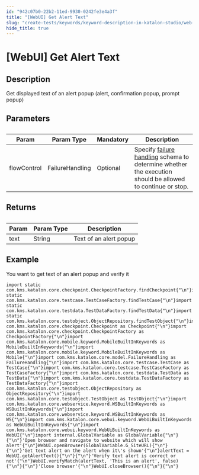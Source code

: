 ```yaml
---
id: "942c07b0-22b2-11ed-9930-0242fe3e4a3f"
title: "[WebUI] Get Alert Text"
slug: "create-tests/keywords/keyword-description-in-katalon-studio/web-ui-keywords/webui-get-alert-text"
hide_title: true
---
```


# <a id="id_0" class="anchor_top_offset"/><a id="ariaid-title1" class="anchor_top_offset"/>[WebUI] Get Alert Text


## <a id="id_0__id_1" class="anchor_top_offset"/>Description

              
<p xmlns="http://www.w3.org/1999/xhtml" className="p">Get displayed text of an alert popup (alert, confirmation popup,   prompt popup)</p> 
      

## <a id="id_0__id_2" class="anchor_top_offset"/>Parameters

              
<table xmlns="http://www.w3.org/1999/xhtml" className="table anchor_top_offset" id="id_0__29782a89-ee8e-4901-9c2f-858ad50dd70c"><caption /><thead className="thead"><tr className><th className="entry anchor_top_offset" id="id_0__29782a89-ee8e-4901-9c2f-858ad50dd70c__entry__1">Param</th><th className="entry anchor_top_offset" id="id_0__29782a89-ee8e-4901-9c2f-858ad50dd70c__entry__2">Param Type</th><th className="entry anchor_top_offset" id="id_0__29782a89-ee8e-4901-9c2f-858ad50dd70c__entry__3">Mandatory</th><th className="entry anchor_top_offset" id="id_0__29782a89-ee8e-4901-9c2f-858ad50dd70c__entry__4">Description</th></tr></thead><tbody className="tbody"><tr className><td className="entry" headers="id_0__29782a89-ee8e-4901-9c2f-858ad50dd70c__entry__1 id_0__29782a89-ee8e-4901-9c2f-858ad50dd70c__entry__2 id_0__29782a89-ee8e-4901-9c2f-858ad50dd70c__entry__3 id_0__29782a89-ee8e-4901-9c2f-858ad50dd70c__entry__4 ">flowControl</td><td className="entry" headers="id_0__29782a89-ee8e-4901-9c2f-858ad50dd70c__entry__1 id_0__29782a89-ee8e-4901-9c2f-858ad50dd70c__entry__2 id_0__29782a89-ee8e-4901-9c2f-858ad50dd70c__entry__3 id_0__29782a89-ee8e-4901-9c2f-858ad50dd70c__entry__4 ">FailureHandling</td><td className="entry" headers="id_0__29782a89-ee8e-4901-9c2f-858ad50dd70c__entry__1 id_0__29782a89-ee8e-4901-9c2f-858ad50dd70c__entry__2 id_0__29782a89-ee8e-4901-9c2f-858ad50dd70c__entry__3 id_0__29782a89-ee8e-4901-9c2f-858ad50dd70c__entry__4 ">Optional</td><td className="entry" headers="id_0__29782a89-ee8e-4901-9c2f-858ad50dd70c__entry__1 id_0__29782a89-ee8e-4901-9c2f-858ad50dd70c__entry__2 id_0__29782a89-ee8e-4901-9c2f-858ad50dd70c__entry__3 id_0__29782a89-ee8e-4901-9c2f-858ad50dd70c__entry__4 ">Specify <a className="xref" href="/docs/maintain/configure-failure-handling-settings-in-katalon-studio">failure handling</a> schema to         determine whether the execution should be allowed to continue or         stop.</td></tr></tbody></table> 
      

## <a id="id_0__id_3" class="anchor_top_offset"/>Returns

              
<table xmlns="http://www.w3.org/1999/xhtml" className="table anchor_top_offset" id="id_0__54f41951-d0ab-4003-943a-aa4208a95ffd"><caption /><thead className="thead"><tr className><th className="entry anchor_top_offset" id="id_0__54f41951-d0ab-4003-943a-aa4208a95ffd__entry__1">Param</th><th className="entry anchor_top_offset" id="id_0__54f41951-d0ab-4003-943a-aa4208a95ffd__entry__2">Param Type</th><th className="entry anchor_top_offset" id="id_0__54f41951-d0ab-4003-943a-aa4208a95ffd__entry__3">Description</th></tr></thead><tbody className="tbody"><tr className><td className="entry" headers="id_0__54f41951-d0ab-4003-943a-aa4208a95ffd__entry__1 id_0__54f41951-d0ab-4003-943a-aa4208a95ffd__entry__2 id_0__54f41951-d0ab-4003-943a-aa4208a95ffd__entry__3 ">text</td><td className="entry" headers="id_0__54f41951-d0ab-4003-943a-aa4208a95ffd__entry__1 id_0__54f41951-d0ab-4003-943a-aa4208a95ffd__entry__2 id_0__54f41951-d0ab-4003-943a-aa4208a95ffd__entry__3 ">String</td><td className="entry" headers="id_0__54f41951-d0ab-4003-943a-aa4208a95ffd__entry__1 id_0__54f41951-d0ab-4003-943a-aa4208a95ffd__entry__2 id_0__54f41951-d0ab-4003-943a-aa4208a95ffd__entry__3 ">Text of an alert popup</td></tr></tbody></table> 
      

## <a id="id_0__id_4" class="anchor_top_offset"/>Example

              
<p xmlns="http://www.w3.org/1999/xhtml" className="p">You want to get text of an alert popup and verify   it</p> 
              
<pre xmlns="http://www.w3.org/1999/xhtml" className="pre codeblock"><code>import static com.kms.katalon.core.checkpoint.CheckpointFactory.findCheckpoint{"\n"}import static com.kms.katalon.core.testcase.TestCaseFactory.findTestCase{"\n"}import static com.kms.katalon.core.testdata.TestDataFactory.findTestData{"\n"}import static com.kms.katalon.core.testobject.ObjectRepository.findTestObject{"\n"}import com.kms.katalon.core.checkpoint.Checkpoint as Checkpoint{"\n"}import com.kms.katalon.core.checkpoint.CheckpointFactory as CheckpointFactory{"\n"}import com.kms.katalon.core.mobile.keyword.MobileBuiltInKeywords as MobileBuiltInKeywords{"\n"}import com.kms.katalon.core.mobile.keyword.MobileBuiltInKeywords as Mobile{"\n"}import com.kms.katalon.core.model.FailureHandling as FailureHandling{"\n"}import com.kms.katalon.core.testcase.TestCase as TestCase{"\n"}import com.kms.katalon.core.testcase.TestCaseFactory as TestCaseFactory{"\n"}import com.kms.katalon.core.testdata.TestData as TestData{"\n"}import com.kms.katalon.core.testdata.TestDataFactory as TestDataFactory{"\n"}import com.kms.katalon.core.testobject.ObjectRepository as ObjectRepository{"\n"}import com.kms.katalon.core.testobject.TestObject as TestObject{"\n"}import com.kms.katalon.core.webservice.keyword.WSBuiltInKeywords as WSBuiltInKeywords{"\n"}import com.kms.katalon.core.webservice.keyword.WSBuiltInKeywords as WS{"\n"}import com.kms.katalon.core.webui.keyword.WebUiBuiltInKeywords as WebUiBuiltInKeywords{"\n"}import com.kms.katalon.core.webui.keyword.WebUiBuiltInKeywords as WebUI{"\n"}import internal.GlobalVariable as GlobalVariable{"\n"}{"\n"}'Open browser and navigate to website which will show alert'{"\n"}WebUI.openBrowser(GlobalVariable.G_SiteURL){"\n"}{"\n"}'Get text alert on the alert when it\'s shown'{"\n"}alertText = WebUI.getAlertText(){"\n"}{"\n"}'Verify text alert is correct or not'{"\n"}WebUI.verifyMatch(alertText, 'This is an alert', false){"\n"}{"\n"}'Close browser'{"\n"}WebUI.closeBrowser(){"\n"}{"\n"}</code></pre> 
            
